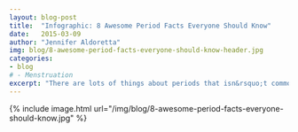 ```yaml
---
layout: blog-post
title:  "Infographic: 8 Awesome Period Facts Everyone Should Know"
date:   2015-03-09
author: "Jennifer Aldoretta"
img: blog/8-awesome-period-facts-everyone-should-know-header.jpg
categories: 
- blog
# - Menstruation
excerpt: "There are lots of things about periods that isn&rsquo;t common knowledge&mdash;for instance, periods you have on the pill aren&rsquo;t actually real periods. Crazy, right?! Learn more interesting period facts with this awesome infographic..."
---
```


{% include image.html url="/img/blog/8-awesome-period-facts-everyone-should-know.jpg" %}
